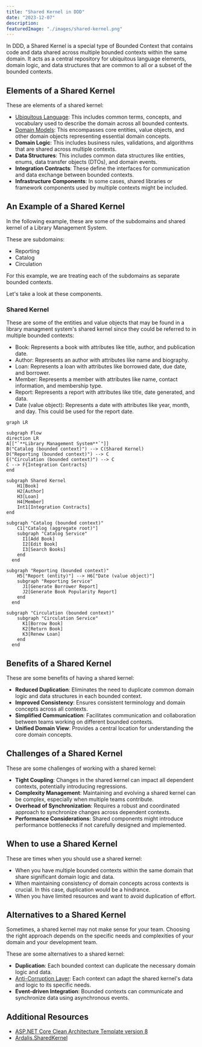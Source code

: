 ```yaml
---
title: "Shared Kernel in DDD"
date: "2023-12-07"
description: 
featuredImage: "./images/shared-kernel.png"
---
```


In DDD, a Shared Kernel is a special type of Bounded Context that contains code and data shared across multiple bounded contexts within the same domain. It acts as a central repository for ubiquitous language elements, domain logic, and data structures that are common to all or a subset of the bounded contexts.

## Elements of a Shared Kernel

These are elements of a shared kernel:

- [Ubiquitous Language](/domain-driven-design/ubiquitous-language): This includes common terms, concepts, and vocabulary used to describe the domain across all bounded contexts.
- [Domain Models](/domain-driven-design/domain-model): This encompasses core entities, value objects, and other domain objects representing essential domain concepts.
- **Domain Logic**: This includes business rules, validations, and algorithms that are shared across multiple contexts.
- **Data Structures**: This includes common data structures like entities, enums, data transfer objects (DTOs), and domain events.
- **Integration Contracts**: These define the interfaces for communication and data exchange between bounded contexts.
- **Infrastructure Components**: In some cases, shared libraries or framework components used by multiple contexts might be included.


## An Example of a Shared Kernel

In the following example, these are some of the subdomains and shared kernel of a Library Management System.

These are subdomains:
- Reporting
- Catalog
- Circulation

For this example, we are treating each of the subdomains as separate bounded contexts.

Let's take a look at these components.

###  Shared Kernel

These are some of the entities and value objects that may be found in a library managment system's shared kernel since they could be referred to in multiple bounded contexts:

  - Book: Represents a book with attributes like title, author, and publication date.
  - Author: Represents an author with attributes like name and biography.
  - Loan: Represents a loan with attributes like borrowed date, due date, and borrower.
  - Member: Represents a member with attributes like name, contact information, and membership type.
  - Report: Represents a report with attributes like title, date generated, and data.
  - Date (value object): Represents a date with attributes like year, month, and day. This could be used for the report date.

```mermaid
graph LR

subgraph Flow
direction LR
A[["`**Library Management System**`"]]
B("Catalog (bounded context)") --> C(Shared Kernel)
D("Reporting (bounded context)") --> C
E("Circulation (bounded context)") --> C
C --> F{Integration Contracts}
end

subgraph Shared Kernel
    H1[Book] 
    H2[Author]
    H3[Loan]
    H4[Member]
    Int1[Integration Contracts]
end

subgraph "Catalog (bounded context)"
    C1["Catalog (aggregate root)"]
    subgraph "Catalog Service"
      I1[Add Book]
      I2[Edit Book]
      I3[Search Books]
    end
  end

subgraph "Reporting (bounded context)"
    H5["Report (entity)"] --> H6["Date (value object)"]
    subgraph "Reporting Service"
      J1[Generate Borrower Report]
      J2[Generate Book Popularity Report]
    end
  end

subgraph "Circulation (bounded context)"
    subgraph "Circulation Service"
      K1[Borrow Book]
      K2[Return Book]
      K3[Renew Loan]
    end
  end
```
  
## Benefits of a Shared Kernel

These are some benefits of having a shared kernel:

- **Reduced Duplication**: Eliminates the need to duplicate common domain logic and data structures in each bounded context.
- **Improved Consistency**: Ensures consistent terminology and domain concepts across all contexts.
- **Simplified Communication**: Facilitates communication and collaboration between teams working on different bounded contexts.
- **Unified Domain View**: Provides a central location for understanding the core domain concepts.

## Challenges of a Shared Kernel

These are some challenges of working with a shared kernel:

- **Tight Coupling**: Changes in the shared kernel can impact all dependent contexts, potentially introducing regressions.
- **Complexity Management**: Maintaining and evolving a shared kernel can be complex, especially when multiple teams contribute.
- **Overhead of Synchronization**: Requires a robust and coordinated approach to synchronize changes across dependent contexts.
- **Performance Considerations**: Shared components might introduce performance bottlenecks if not carefully designed and implemented.

## When to use a Shared Kernel

These are times when you should use a shared kernel:

- When you have multiple bounded contexts within the same domain that share significant domain logic and data.
- When maintaining consistency of domain concepts across contexts is crucial. In this case, duplication would be a hindrance.
- When you have limited resources and want to avoid duplication of effort.

## Alternatives to a Shared Kernel

Sometimes, a shared kernel may not make sense for your team. Choosing the right approach depends on the specific needs and complexities of your domain and your development team.

These are some alternatives to a shared kernel:

- **Duplication**: Each bounded context can duplicate the necessary domain logic and data.
- [Anti-Corruption Layer](/domain-driven-design/anti-corruption-layer): Each context can adapt the shared kernel's data and logic to its specific needs.
- **Event-driven Integration**: Bounded contexts can communicate and synchronize data using asynchronous events.

## Additional Resources

- [ASP.NET Core Clean Architecture Template version 8](https://ardalis.com/aspnetcore-clean-architecture-template-version-8/)
- [Ardalis.SharedKernel](https://github.com/ardalis/Ardalis.SharedKernel)